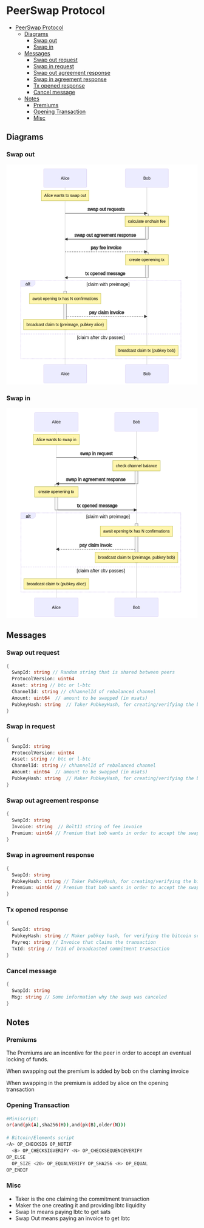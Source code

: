 # PeerSwap Protocol

- [PeerSwap Protocol](#peerswap-protocol)
  - [Diagrams](#diagrams)
    - [Swap out](#swap-out)
    - [Swap in](#swap-in)
  - [Messages](#messages)
    - [Swap out request](#swap-out-request)
    - [Swap in request](#swap-in-request)
    - [Swap out agreement response](#swap-out-agreement-response)
    - [Swap in agreement response](#swap-in-agreement-response)
    - [Tx opened response](#tx-opened-response)
    - [Cancel message](#cancel-message)
  - [Notes](#notes)
    - [Premiums](#premiums)
    - [Opening Transaction](#opening-transaction)
    - [Misc](#misc)
  
## Diagrams

### Swap out

![swap out](img/swap-out-sequence.png)

### Swap in

![swap in](img/swap-in-sequence.png)

## Messages

### Swap out request

```go
{
  SwapId: string // Random string that is shared between peers
  ProtocolVersion: uint64
  Asset: string // btc or l-btc
  ChannelId: string // chhannelId of rebalanced channel
  Amount: uint64  // amount to be swapped (in msats)
  PubkeyHash: string  // Taker PubkeyHash, for creating/verifying the bitcoin script
}
```

### Swap in request

```go
{
  SwapId: string
  ProtocolVersion: uint64
  Asset: string // btc or l-btc
  ChannelId: string // chhannelId of rebalanced channel
  Amount: uint64  // amount to be swapped (in msats)
  PubkeyHash: string  // Maker PubkeyHash, for creating/verifying the bitcoin script
}
```

### Swap out agreement response

```go
{
  SwapId: string 
  Invoice: string  // Bolt11 string of fee invoice
  Premium: uint64 // Premium that bob wants in order to accept the swap
}
```

### Swap in agreement response

```go
{
  SwapId: string
  PubkeyHash: string // Taker PubkeyHash, for creating/verifying the bitcoin script
  Premium: uint64 // Premium that bob wants in order to accept the swap
}
```

### Tx opened response

```go
{
  SwapId: string 
  PubkeyHash: string // Maker pubkey hash, for verifying the bitcoin script
  Payreq: string // Invoice that claims the transaction
  TxId: string // TxId of broadcasted commitment transaction
}
```

### Cancel message

```go
{
  SwapId: string
  Msg: string // Some information why the swap was canceled
}
```

## Notes

### Premiums

The Premiums are an incentive for the peer in order to accept an eventual locking of funds.

When swapping out the premium is added by bob on the claming invoice

When swapping in the premium is added by alice on the opening transaction

### Opening Transaction

```bash
#Miniscript:
or(and(pk(A),sha256(H)),and(pk(B),older(N)))

# Bitcoin/Elements script
<A> OP_CHECKSIG OP_NOTIF
  <B> OP_CHECKSIGVERIFY <N> OP_CHECKSEQUENCEVERIFY
OP_ELSE
  OP_SIZE <20> OP_EQUALVERIFY OP_SHA256 <H> OP_EQUAL
OP_ENDIF

```

### Misc

- Taker is the one claiming the commitment transaction
- Maker the one creating it and providing lbtc liquidity
- Swap In means paying lbtc to get sats
- Swap Out means paying an invoice to get lbtc
